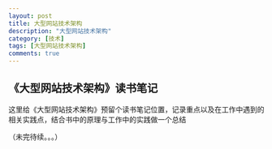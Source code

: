 ```yaml
---
layout: post
title: 大型网站技术架构
description: "大型网站技术架构"
category: [技术]
tags: [大型网站技术架构]
comments: true
---
```


## 《大型网站技术架构》读书笔记
这里给《大型网站技术架构》预留个读书笔记位置，记录重点以及在工作中遇到的相关实践点，结合书中的原理与工作中的实践做一个总结

（未完待续。。。）